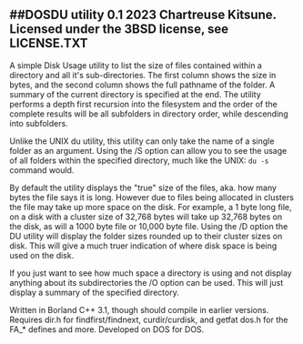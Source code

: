 ##DOSDU utility 0.1
2023 Chartreuse Kitsune.
Licensed under the 3BSD license, see LICENSE.TXT
------
A simple Disk Usage utility to list the size of files contained within a
directory and all it's sub-directories. The first column shows the size
in bytes, and the second column shows the full pathname of the folder.
A summary of the current directory is specified at the end.
The utility performs a depth first recursion into the filesystem and the
order of the complete results will be all subfolders in directory order,
while descending into subfolders.

Unlike the UNIX du utility, this utility can only take the name of a
single folder as an argument. Using the /S option can allow you to see
the usage of all folders within the specified directory, much like the
UNIX: `du -s` command would.

By default the utility displays the "true" size of the files, aka. how
many bytes the file says it is long. However due to files being allocated
in clusters the file may take up more space on the disk. For example, a
1 byte long file, on a disk with a cluster size of 32,768 bytes will take
up 32,768 bytes on the disk, as will a 1000 byte file or 10,000 byte
file.  Using the /D option the DU utility will display the folder sizes
rounded up to their cluster sizes on disk. This will give a much truer
indication of where disk space is being used on the disk.

If you just want to see how much space a directory is using and not
display anything about its subdirectories the /O option can be used.
This will just display a summary of the specified directory.

Written in Borland C++ 3.1, though should compile in earlier versions.
Requires dir.h for findfirst/findnext, curdir/curdisk, and getfat
         dos.h for the FA_* defines and more.
Developed on DOS for DOS.
